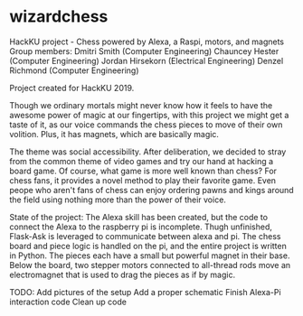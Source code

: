 # wizardchess
HackKU project - Chess powered by Alexa, a Raspi, motors, and magnets
Group members:
Dmitri Smith (Computer Engineering)
Chauncey Hester (Computer Engineering)
Jordan Hirsekorn (Electrical Engineering)
Denzel Richmond (Computer Engineering)

Project created for HackKU 2019. 

Though we ordinary mortals might never know how it feels to have the awesome power of magic at our fingertips,
with this project we might get a taste of it, as our voice commands the chess pieces to move of their own volition.
Plus, it has magnets, which are basically magic.

The theme was social accessibility. After deliberation, we decided to stray from the common 
theme of video games and try our hand at hacking a board game. Of course, what game is more well known than chess?
For chess fans, it provides a novel method to play their favorite game. Even peope who aren't fans of chess can
enjoy ordering pawns and kings around the field using nothing more than the power of their voice.

State of the project:
The Alexa skill has been created, but the code to connect the Alexa to the raspberry pi is incomplete. Thugh unfinished,
Flask-Ask is leveraged to communicate between alexa and pi.
The chess board and piece logic is handled on the pi, and the entire project is written in Python.
The pieces each have a small but powerful magnet in their base. Below the board, two stepper motors connected to 
all-thread rods move an electromagnet that is used to drag the pieces as if by magic.

TODO:
Add pictures of the setup
Add a proper schematic
Finish Alexa-Pi interaction code
Clean up code




